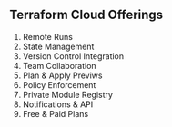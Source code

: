 ## Terraform Cloud Offerings
1. Remote Runs
2. State Management
3. Version Control Integration
4. Team Collaboration
5. Plan & Apply Previws
6. Policy Enforcement
7. Private Module Registry
8. Notifications & API
9. Free & Paid Plans